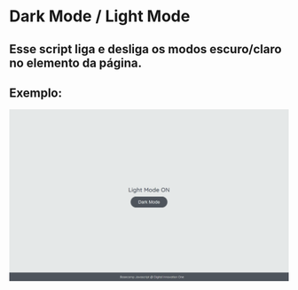 # Dark Mode / Light Mode

## Esse script liga e desliga os modos escuro/claro no elemento da página.

## Exemplo:
![Dark Mode and Light Mode](./dark-mode.gif)
